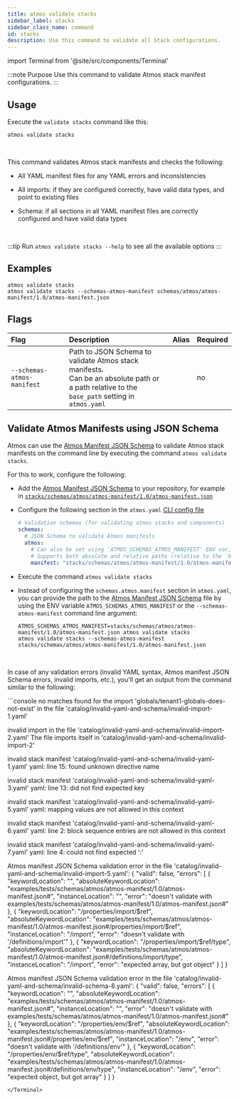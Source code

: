 ```yaml
---
title: atmos validate stacks
sidebar_label: stacks
sidebar_class_name: command
id: stacks
description: Use this command to validate all Stack configurations.
---
```

import Terminal from '@site/src/components/Terminal'

:::note Purpose
Use this command to validate Atmos stack manifest configurations.
:::

## Usage

Execute the `validate stacks` command like this:

```shell
atmos validate stacks
```

<br/>

This command validates Atmos stack manifests and checks the following:

- All YAML manifest files for any YAML errors and inconsistencies

- All imports: if they are configured correctly, have valid data types, and point to existing files

- Schema: if all sections in all YAML manifest files are correctly configured and have valid data types

<br/>

:::tip
Run `atmos validate stacks --help` to see all the available options
:::

## Examples

```shell
atmos validate stacks
atmos validate stacks --schemas-atmos-manifest schemas/atmos/atmos-manifest/1.0/atmos-manifest.json
```

## Flags

| Flag                       | Description                                                                                                                                           | Alias | Required |
|:---------------------------|:------------------------------------------------------------------------------------------------------------------------------------------------------|:------|:---------|
| `--schemas-atmos-manifest` | Path to JSON Schema to validate Atmos stack manifests.<br/>Can be an absolute path or <br/>a path relative to the `base_path` setting in `atmos.yaml` |       | no       |

## Validate Atmos Manifests using JSON Schema

Atmos can use the [Atmos Manifest JSON Schema](pathname:///schemas/atmos/atmos-manifest/1.0/atmos-manifest.json) to validate Atmos stack manifests
on the command line by executing the command `atmos validate stacks`.

For this to work, configure the following:

- Add the [Atmos Manifest JSON Schema](pathname:///schemas/atmos/atmos-manifest/1.0/atmos-manifest.json) to your repository, for example
  in  [`stacks/schemas/atmos/atmos-manifest/1.0/atmos-manifest.json`](https://github.com/cloudposse/atmos/blob/master/examples/quick-start/stacks/schemas/atmos/atmos-manifest/1.0/atmos-manifest.json)

- Configure the following section in the `atmos.yaml` [CLI config file](/cli/configuration)

  ```yaml title="atmos.yaml"
  # Validation schemas (for validating atmos stacks and components)
  schemas:
    # JSON Schema to validate Atmos manifests
    atmos:
      # Can also be set using 'ATMOS_SCHEMAS_ATMOS_MANIFEST' ENV var, or '--schemas-atmos-manifest' command-line arguments
      # Supports both absolute and relative paths (relative to the `base_path` setting in `atmos.yaml`)
      manifest: "stacks/schemas/atmos/atmos-manifest/1.0/atmos-manifest.json"
  ```

- Execute the command `atmos validate stacks`

- Instead of configuring the `schemas.atmos.manifest` section in `atmos.yaml`, you can provide the path to
  the [Atmos Manifest JSON Schema](pathname:///schemas/atmos/atmos-manifest/1.0/atmos-manifest.json) file by using the ENV variable `ATMOS_SCHEMAS_ATMOS_MANIFEST`
  or the
  `--schemas-atmos-manifest` command line argument:

  ```shell
  ATMOS_SCHEMAS_ATMOS_MANIFEST=stacks/schemas/atmos/atmos-manifest/1.0/atmos-manifest.json atmos validate stacks
  atmos validate stacks --schemas-atmos-manifest stacks/schemas/atmos/atmos-manifest/1.0/atmos-manifest.json
  ```

<br/>

In case of any validation errors (invalid YAML syntax, Atmos manifest JSON Schema errors, invalid imports, etc.), you'll get an output from the
command similar to the following:

<Terminal title="atmos validate stacks">
```console
no matches found for the import 'globals/tenant1-globals-does-not-exist' in the 
file 'catalog/invalid-yaml-and-schema/invalid-import-1.yaml'

invalid import in the file 'catalog/invalid-yaml-and-schema/invalid-import-2.yaml'
The file imports itself in 'catalog/invalid-yaml-and-schema/invalid-import-2'

invalid stack manifest 'catalog/invalid-yaml-and-schema/invalid-yaml-1.yaml'
yaml: line 15: found unknown directive name

invalid stack manifest 'catalog/invalid-yaml-and-schema/invalid-yaml-3.yaml'
yaml: line 13: did not find expected key

invalid stack manifest 'catalog/invalid-yaml-and-schema/invalid-yaml-5.yaml'
yaml: mapping values are not allowed in this context

invalid stack manifest 'catalog/invalid-yaml-and-schema/invalid-yaml-6.yaml'
yaml: line 2: block sequence entries are not allowed in this context

invalid stack manifest 'catalog/invalid-yaml-and-schema/invalid-yaml-7.yaml'
yaml: line 4: could not find expected ':'

Atmos manifest JSON Schema validation error in the 
file 'catalog/invalid-yaml-and-schema/invalid-import-5.yaml':
{
  "valid": false,
  "errors": [
    {
      "keywordLocation": "",
      "absoluteKeywordLocation": "examples/tests/schemas/atmos/atmos-manifest/1.0/atmos-manifest.json#",
      "instanceLocation": "",
      "error": "doesn't validate with examples/tests/schemas/atmos/atmos-manifest/1.0/atmos-manifest.json#"
    },
    {
      "keywordLocation": "/properties/import/$ref",
      "absoluteKeywordLocation": "examples/tests/schemas/atmos/atmos-manifest/1.0/atmos-manifest.json#/properties/import/$ref",
      "instanceLocation": "/import",
      "error": "doesn't validate with '/definitions/import'"
    },
    {
      "keywordLocation": "/properties/import/$ref/type",
      "absoluteKeywordLocation": "examples/tests/schemas/atmos/atmos-manifest/1.0/atmos-manifest.json#/definitions/import/type",
      "instanceLocation": "/import",
      "error": "expected array, but got object"
    }
  ]
}

Atmos manifest JSON Schema validation error in the 
file 'catalog/invalid-yaml-and-schema/invalid-schema-8.yaml':
{
  "valid": false,
  "errors": [
    {
      "keywordLocation": "",
      "absoluteKeywordLocation": "examples/tests/schemas/atmos/atmos-manifest/1.0/atmos-manifest.json#",
      "instanceLocation": "",
      "error": "doesn't validate with examples/tests/schemas/atmos/atmos-manifest/1.0/atmos-manifest.json#"
    },
    {
      "keywordLocation": "/properties/env/$ref",
      "absoluteKeywordLocation": "examples/tests/schemas/atmos/atmos-manifest/1.0/atmos-manifest.json#/properties/env/$ref",
      "instanceLocation": "/env",
      "error": "doesn't validate with '/definitions/env'"
    },
    {
      "keywordLocation": "/properties/env/$ref/type",
      "absoluteKeywordLocation": "examples/tests/schemas/atmos/atmos-manifest/1.0/atmos-manifest.json#/definitions/env/type",
      "instanceLocation": "/env",
      "error": "expected object, but got array"
    }
  ]
}
```
</Terminal>
